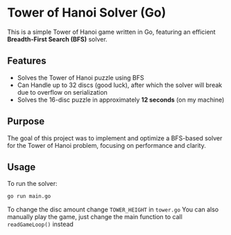 # Tower of Hanoi Solver (Go)

This is a simple Tower of Hanoi game written in Go, featuring an efficient **Breadth-First Search (BFS)** solver.

## Features

- Solves the Tower of Hanoi puzzle using BFS
- Can Handle up to 32 discs (good luck), after which the solver will break due to overflow on serialization
- Solves the 16-disc puzzle in approximately **12 seconds** (on my machine)

## Purpose

The goal of this project was to implement and optimize a BFS-based solver for the Tower of Hanoi problem, focusing on performance and clarity.

## Usage

To run the solver:

```bash
go run main.go
```

To change the disc amount change `TOWER_HEIGHT` in `tower.go`
You can also manually play the game, just change the main function to call `readGameLoop()` instead

